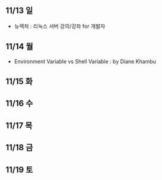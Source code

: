 ## 11/13 일
- 뉴렉처 : 리눅스 서버 강의/강좌 for 개발자

## 11/14 월
- Environment Variable vs Shell Variable : by Diane Khambu 

## 11/15 화


## 11/16 수


## 11/17 목


## 11/18 금

 
## 11/19 토

